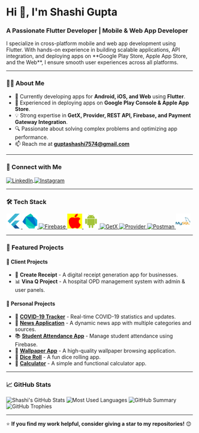 <h1 align="left">Hi 👋, I'm Shashi Gupta</h1>
<h3 align="left">A Passionate Flutter Developer | Mobile & Web App Developer</h3>

<p align="left">
  I specialize in cross-platform mobile and web app development using Flutter. With hands-on experience in building scalable applications, API integration, and deploying apps on **Google Play Store, Apple App Store, and the Web**, I ensure smooth user experiences across all platforms.
</p>

---

### 👨‍💻 About Me
- 🚀 Currently developing apps for **Android, iOS, and Web** using **Flutter**.
- 📱 Experienced in deploying apps on **Google Play Console & Apple App Store**.
- 💡 Strong expertise in **GetX, Provider, REST API, Firebase, and Payment Gateway Integration**.
- 🔍 Passionate about solving complex problems and optimizing app performance.
- 📫 Reach me at **guptashashi7574@gmail.com**

---

### 🔗 Connect with Me
<p align="left">
  <a href="https://www.linkedin.com/in/shashi-gupta-620680251/" target="_blank">
    <img align="center" src="https://raw.githubusercontent.com/rahuldkjain/github-profile-readme-generator/master/src/images/icons/Social/linked-in-alt.svg" alt="LinkedIn" height="30" width="40" />
  </a>
  <a href="https://www.instagram.com/official___shashi/" target="_blank">
    <img align="center" src="https://raw.githubusercontent.com/rahuldkjain/github-profile-readme-generator/master/src/images/icons/Social/instagram.svg" alt="Instagram" height="30" width="40" />
  </a>
</p>

---

### 🛠️ Tech Stack
<p align="left">
   <a href="https://flutter.dev/" target="_blank">
    <img src="https://raw.githubusercontent.com/devicons/devicon/master/icons/flutter/flutter-original.svg" alt="Flutter" width="40" height="40"/>
  </a> 
  <a href="https://dart.dev/" target="_blank">
    <img src="https://raw.githubusercontent.com/devicons/devicon/master/icons/dart/dart-original.svg" alt="Dart" width="40" height="40"/>
  </a> 
  <a href="https://firebase.google.com/" target="_blank">
    <img src="https://www.vectorlogo.zone/logos/firebase/firebase-icon.svg" alt="Firebase" width="40" height="40"/>
  </a> 
 <a href="https://developer.apple.com/" target="_blank">
    <img src="https://raw.githubusercontent.com/devicons/devicon/master/icons/apple/apple-original.svg" 
         alt="iOS" width="40" height="40" 
         style="filter: invert(16%) sepia(95%) saturate(7433%) hue-rotate(358deg) brightness(92%) contrast(123%);"/>
</a>
  <a href="https://developer.android.com/" target="_blank">
    <img src="https://raw.githubusercontent.com/devicons/devicon/master/icons/android/android-original.svg" alt="Android" width="40" height="40"/>
  </a> 
  <a href="https://pub.dev/packages/get" target="_blank">
    <img src="https://avatars.githubusercontent.com/u/42130300?s=200&v=4" alt="GetX" width="40" height="40"/>
  </a>
  <a href="https://pub.dev/packages/provider" target="_blank">
    <img src="https://developer.android.com/static/images/jetpack/jetpack-compose.svg" alt="Provider" width="40" height="40"/>
  </a> 
  <a href="https://postman.com" target="_blank">
    <img src="https://www.vectorlogo.zone/logos/getpostman/getpostman-icon.svg" alt="Postman" width="40" height="40"/>
  </a>
  <a href="https://www.mysql.com/" target="_blank">
    <img src="https://raw.githubusercontent.com/devicons/devicon/master/icons/mysql/mysql-original-wordmark.svg" alt="MySQL" width="40" height="40"/>
  </a>
</p>

---

### 🚀 Featured Projects

#### 🏢 **Client Projects**
- 📜 **Create Receipt** - A digital receipt generation app for businesses.
- 📊 **Vina Q Project** - A hospital OPD management system with admin & user panels.

#### 📌 **Personal Projects**
- 🦠 [**COVID-19 Tracker**](https://github.com/official-shashi/covid19-tracker) - Real-time COVID-19 statistics and updates.
- 📰 [**News Application**](https://github.com/official-shashi/news_app) - A dynamic news app with multiple categories and sources.
- 📚 [**Student Attendance App**](https://github.com/official-shashi/student-attendance) - Manage student attendance using Firebase.
- 🎨 [**Wallpaper App**](https://github.com/official-shashi/wallpaper_app) - A high-quality wallpaper browsing application.
- 🎲 [**Dice Roll**](https://github.com/official-shashi/dice_roll) - A fun dice rolling app.
- 🧮 [**Calculator**](https://github.com/official-shashi/calculator) - A simple and functional calculator app.

---

### 📈 GitHub Stats
<p align="left">
  <img src="https://github-readme-stats.vercel.app/api?username=official-shashi&show_icons=true&theme=radical" alt="Shashi's GitHub Stats" height="150"/>
  <img src="https://github-readme-stats.vercel.app/api/top-langs/?username=official-shashi&layout=compact&theme=radical" alt="Most Used Languages" height="150"/>
<img src="https://github-profile-summary-cards.vercel.app/api/cards/profile-details?username=official-shashi&theme=radical" alt="GitHub Summary" height="150"/>
<img src="https://github-profile-trophy.vercel.app/?username=official-shashi&theme=radical" alt="GitHub Trophies" height="150"/>
</p>

---

⭐ **If you find my work helpful, consider giving a star to my repositories!** 😊
